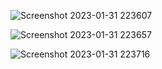 ![Screenshot 2023-01-31 223607](https://github.com/shahzaibshafiq100/Real-Estate-App/assets/73356944/c6dd3dd4-23d8-4791-a128-553c1818d76f)


![Screenshot 2023-01-31 223657](https://github.com/shahzaibshafiq100/Real-Estate-App/assets/73356944/97c4de74-a202-49fc-919a-771c727a1611)


![Screenshot 2023-01-31 223716](https://github.com/shahzaibshafiq100/Real-Estate-App/assets/73356944/1549294b-fcf9-471c-b42a-26b85c868159)
